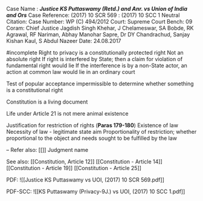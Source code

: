 Case Name : ***Justice KS Puttaswamy (Retd.) and Anr. vs Union of India and Ors***
Case Reference: (2017) 10 SCR 569 : (2017) 10 SCC 1 
Neutral Citation:
Case Number: WP (C) 494/2012
Court: Supreme Court
Bench: 09
Coram: Chief Justice Jagdish Singh Khehar, J Chelameswar, SA Bobde, RK Agrawal, RF Nariman, Abhay Manohar Sapre, Dr DY Chandrachud, Sanjay Kishan Kaul, S Abdul Nazeer
Date: 24.08.2017

#incomplete Right to privacy is a constitutionally protected right
	Not an absolute right
	If right is interfered by State; then a claim for violation of fundamental right would lie
	If the interference is by a non-State actor, an action at common law would lie in an ordinary court

Test of popular acceptance impermissible to determine whether something is a constitutional right

Constitution is a living document

Life under Article 21 is not mere animal existence

Justification for restriction of rights (**Paras 179-180**)
	Existence of law
	Necessity of law - legitimate state aim
	Proportionality of restriction; whether proportional to the object and needs sought to be fulfilled by the law

–
Refer also:
[[]]
Judgment name

See also:
[[Constitution, Article 12]]
[[Constitution - Article 14]]
[[Constitution - Article 19]]
[[Constitution - Article 25]]


PDF:
![[Justice KS Puttaswamy vs UOI, (2017) 10 SCR 569.pdf]]

PDF-SCC:
![[KS Puttaswamy (Privacy-9J.) vs UOI, (2017) 10 SCC 1.pdf]]
